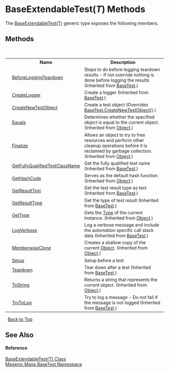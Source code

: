 # BaseExtendableTest(*T*) Methods
 

The <a href="MAQS_5/BaseTest_AUTOGENERATED/BaseExtendableTest('T')_Class">BaseExtendableTest(T)</a> generic type exposes the following members.


## Methods
&nbsp;<table><tr><th></th><th>Name</th><th>Description</th></tr><tr><td>![Protected method](media/protmethod.gif "Protected method")</td><td><a href="MAQS_5/BaseTest_AUTOGENERATED/BaseTest-BeforeLoggingTeardown_Method">BeforeLoggingTeardown</a></td><td>
Steps to do before logging teardown results - If not override nothing is done before logging the results
 (Inherited from <a href="MAQS_5/BaseTest_AUTOGENERATED/BaseTest_Class">BaseTest</a>.)</td></tr><tr><td>![Protected method](media/protmethod.gif "Protected method")</td><td><a href="MAQS_5/BaseTest_AUTOGENERATED/BaseTest-CreateLogger_Method">CreateLogger</a></td><td>
Create a logger
 (Inherited from <a href="MAQS_5/BaseTest_AUTOGENERATED/BaseTest_Class">BaseTest</a>.)</td></tr><tr><td>![Protected method](media/protmethod.gif "Protected method")</td><td><a href="MAQS_5/BaseTest_AUTOGENERATED/BaseExtendableTest('T')-CreateNewTestObject_Method">CreateNewTestObject</a></td><td>
Create a test object
 (Overrides <a href="MAQS_5/BaseTest_AUTOGENERATED/BaseTest-CreateNewTestObject_Method">BaseTest.CreateNewTestObject()</a>.)</td></tr><tr><td>![Public method](media/pubmethod.gif "Public method")</td><td><a href="http://msdn2.microsoft.com/en-us/library/bsc2ak47" target="_blank">Equals</a></td><td>
Determines whether the specified object is equal to the current object.
 (Inherited from <a href="http://msdn2.microsoft.com/en-us/library/e5kfa45b" target="_blank">Object</a>.)</td></tr><tr><td>![Protected method](media/protmethod.gif "Protected method")</td><td><a href="http://msdn2.microsoft.com/en-us/library/4k87zsw7" target="_blank">Finalize</a></td><td>
Allows an object to try to free resources and perform other cleanup operations before it is reclaimed by garbage collection.
 (Inherited from <a href="http://msdn2.microsoft.com/en-us/library/e5kfa45b" target="_blank">Object</a>.)</td></tr><tr><td>![Protected method](media/protmethod.gif "Protected method")</td><td><a href="MAQS_5/BaseTest_AUTOGENERATED/BaseTest-GetFullyQualifiedTestClassName_Method">GetFullyQualifiedTestClassName</a></td><td>
Get the fully qualified test name
 (Inherited from <a href="MAQS_5/BaseTest_AUTOGENERATED/BaseTest_Class">BaseTest</a>.)</td></tr><tr><td>![Public method](media/pubmethod.gif "Public method")</td><td><a href="http://msdn2.microsoft.com/en-us/library/zdee4b3y" target="_blank">GetHashCode</a></td><td>
Serves as the default hash function.
 (Inherited from <a href="http://msdn2.microsoft.com/en-us/library/e5kfa45b" target="_blank">Object</a>.)</td></tr><tr><td>![Protected method](media/protmethod.gif "Protected method")</td><td><a href="MAQS_5/BaseTest_AUTOGENERATED/BaseTest-GetResultText_Method">GetResultText</a></td><td>
Get the test result type as text
 (Inherited from <a href="MAQS_5/BaseTest_AUTOGENERATED/BaseTest_Class">BaseTest</a>.)</td></tr><tr><td>![Protected method](media/protmethod.gif "Protected method")</td><td><a href="MAQS_5/BaseTest_AUTOGENERATED/BaseTest-GetResultType_Method">GetResultType</a></td><td>
Get the type of test result
 (Inherited from <a href="MAQS_5/BaseTest_AUTOGENERATED/BaseTest_Class">BaseTest</a>.)</td></tr><tr><td>![Public method](media/pubmethod.gif "Public method")</td><td><a href="http://msdn2.microsoft.com/en-us/library/dfwy45w9" target="_blank">GetType</a></td><td>
Gets the <a href="http://msdn2.microsoft.com/en-us/library/42892f65" target="_blank">Type</a> of the current instance.
 (Inherited from <a href="http://msdn2.microsoft.com/en-us/library/e5kfa45b" target="_blank">Object</a>.)</td></tr><tr><td>![Protected method](media/protmethod.gif "Protected method")</td><td><a href="MAQS_5/BaseTest_AUTOGENERATED/BaseTest-LogVerbose_Method">LogVerbose</a></td><td>
Log a verbose message and include the automation specific call stack data
 (Inherited from <a href="MAQS_5/BaseTest_AUTOGENERATED/BaseTest_Class">BaseTest</a>.)</td></tr><tr><td>![Protected method](media/protmethod.gif "Protected method")</td><td><a href="http://msdn2.microsoft.com/en-us/library/57ctke0a" target="_blank">MemberwiseClone</a></td><td>
Creates a shallow copy of the current <a href="http://msdn2.microsoft.com/en-us/library/e5kfa45b" target="_blank">Object</a>.
 (Inherited from <a href="http://msdn2.microsoft.com/en-us/library/e5kfa45b" target="_blank">Object</a>.)</td></tr><tr><td>![Public method](media/pubmethod.gif "Public method")</td><td><a href="MAQS_5/BaseTest_AUTOGENERATED/BaseExtendableTest('T')-Setup_Method">Setup</a></td><td>
Setup before a test</td></tr><tr><td>![Public method](media/pubmethod.gif "Public method")</td><td><a href="MAQS_5/BaseTest_AUTOGENERATED/BaseTest-Teardown_Method">Teardown</a></td><td>
Tear down after a test
 (Inherited from <a href="MAQS_5/BaseTest_AUTOGENERATED/BaseTest_Class">BaseTest</a>.)</td></tr><tr><td>![Public method](media/pubmethod.gif "Public method")</td><td><a href="http://msdn2.microsoft.com/en-us/library/7bxwbwt2" target="_blank">ToString</a></td><td>
Returns a string that represents the current object.
 (Inherited from <a href="http://msdn2.microsoft.com/en-us/library/e5kfa45b" target="_blank">Object</a>.)</td></tr><tr><td>![Protected method](media/protmethod.gif "Protected method")</td><td><a href="MAQS_5/BaseTest_AUTOGENERATED/BaseTest-TryToLog_Method">TryToLog</a></td><td>
Try to log a message - Do not fail if the message is not logged
 (Inherited from <a href="MAQS_5/BaseTest_AUTOGENERATED/BaseTest_Class">BaseTest</a>.)</td></tr></table>&nbsp;
<a href="#baseextendabletest(*t*)-methods">Back to Top</a>

## See Also


#### Reference
<a href="MAQS_5/BaseTest_AUTOGENERATED/BaseExtendableTest('T')_Class">BaseExtendableTest(T) Class</a><br /><a href="MAQS_5/BaseTest_AUTOGENERATED/Magenic-Maqs-BaseTest_Namespace">Magenic.Maqs.BaseTest Namespace</a><br />